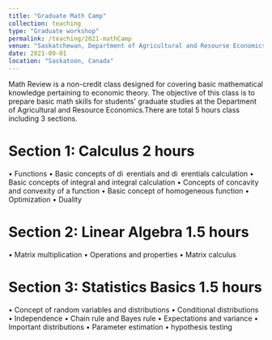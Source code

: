 ```yaml
---
title: "Graduate Math Camp"
collection: teaching
type: "Graduate workshop"
permalink: /teaching/2021-mathCamp
venue: "Saskatchewan, Department of Agricultural and Resourse Economics"
date: 2021-09-01
location: "Saskatoon, Canada"
---
```


Math Review is a non-credit class designed for covering basic mathematical knowledge
pertaining to economic theory. The objective of this class is to prepare basic math
skills for students' graduate studies at the Department of Agricultural and Resource
Economics.There are total 5 hours class including 3 sections.

Section 1: Calculus 2 hours
======
• Functions
• Basic concepts of di erentials and di erentials calculation
• Basic concepts of integral and integral calculation
• Concepts of concavity and convexity of a function
• Basic concept of homogeneous function
• Optimization
• Duality

Section 2: Linear Algebra 1.5 hours
======
• Matrix multiplication
• Operations and properties
• Matrix calculus

Section 3: Statistics Basics 1.5 hours
======

• Concept of random variables and distributions
• Conditional distributions
• Independence
• Chain rule and Bayes rule
• Expectations and variance
• Important distributions
• Parameter estimation
• hypothesis testing
